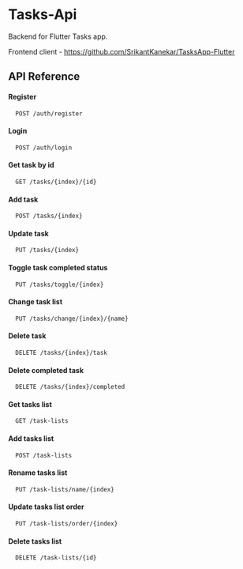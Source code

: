 # Tasks-Api

Backend for Flutter Tasks app.

Frontend client - https://github.com/SrikantKanekar/TasksApp-Flutter

## API Reference

#### Register

```http
  POST /auth/register
```

#### Login

```http
  POST /auth/login
```

#### Get task by id

```http
  GET /tasks/{index}/{id}
```

#### Add task

```http
  POST /tasks/{index}
```

#### Update task

```http
  PUT /tasks/{index}
```

#### Toggle task completed status

```http
  PUT /tasks/toggle/{index}
```

#### Change task list

```http
  PUT /tasks/change/{index}/{name}
```

#### Delete task

```http
  DELETE /tasks/{index}/task
```

#### Delete completed task

```http
  DELETE /tasks/{index}/completed
```

#### Get tasks list

```http
  GET /task-lists
```

#### Add tasks list

```http
  POST /task-lists
```

#### Rename tasks list

```http
  PUT /task-lists/name/{index}
```

#### Update tasks list order

```http
  PUT /task-lists/order/{index}
```

#### Delete tasks list

```http
  DELETE /task-lists/{id}
```

